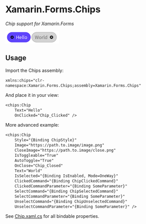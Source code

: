 # Xamarin.Forms.Chips
*Chip support for Xamarin.Forms*

![Chips](Doc/Chips.png)

## Usage

Import the Chips assembly:
```xaml
xmlns:chips="clr-namespace:Xamarin.Forms.Chips;assembly=Xamarin.Forms.Chips"
```

And place it in your view:
```xaml
<chips:Chip
    Text="Hello"
    OnClicked="Chip_Clicked" />
```

More advanced example:
```xaml
<chips:Chip
    Style="{Binding ChipStyle}"
    Image="https://path.to.image/image.png"
    CloseImage="https://path.to.image/close.png"
    IsToggleable="True"
    AutoToggle="True"
    OnClose="Chip_Closed"
    Text="World"
    IsSelected="{Binding IsEnabled, Mode=OneWay}"
    ClickedCommand="{Binding ChipClickedCommand}"
    ClickedCommandParameter="{Binding SomeParameter}"
    SelectCommand="{Binding ChipSelectedCommand}"
    SelectCommandParameter="{Binding SomeParameter}"
    UnselectCommand="{Binding ChipUnselectedCommand}"
    UnselectCommandParameter="{Binding SomeParameter}" />
```

See [Chip.xaml.cs](Xamarin.Forms.Chips/Chip.xaml.cs) for all bindable properties.
